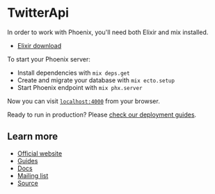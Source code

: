 # TwitterApi

In order to work with Phoenix, you'll need both Elixir and mix installed.

* [Elixir download](https://elixir-lang.org/install.html)

To start your Phoenix server:

* Install dependencies with `mix deps.get`
* Create and migrate your database with `mix ecto.setup`
* Start Phoenix endpoint with `mix phx.server`

Now you can visit [`localhost:4000`](http://localhost:4000) from your browser.

Ready to run in production? Please [check our deployment guides](https://hexdocs.pm/phoenix/deployment.html).

## Learn more

* [Official website](http://www.phoenixframework.org/)
* [Guides](https://hexdocs.pm/phoenix/overview.html)
* [Docs](https://hexdocs.pm/phoenix)
* [Mailing list](http://groups.google.com/group/phoenix-talk)
* [Source](https://github.com/phoenixframework/phoenix)
